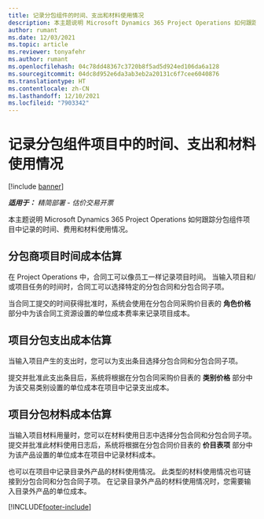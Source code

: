 ```yaml
---
title: 记录分包组件的时间、支出和材料使用情况
description: 本主题说明 Microsoft Dynamics 365 Project Operations 如何跟踪分包组件项目中记录的时间、费用和材料使用情况。
author: rumant
ms.date: 12/03/2021
ms.topic: article
ms.reviewer: tonyafehr
ms.author: rumant
ms.openlocfilehash: 04c78dd48367c3720b8f5ad5d924ed106da6a128
ms.sourcegitcommit: 04dc8d952e6da3ab3eb2a20131c6f7cee6040876
ms.translationtype: HT
ms.contentlocale: zh-CN
ms.lasthandoff: 12/10/2021
ms.locfileid: "7903342"
---
```

# <a name="recording-time-expenses-and-material-usage-on-projects-for-subcontracted-components"></a>记录分包组件项目中的时间、支出和材料使用情况

[!include [banner](../../includes/dataverse-preview.md)]

_**适用于：** 精简部署 - 估价交易开票_

本主题说明 Microsoft Dynamics 365 Project Operations 如何跟踪分包组件项目中记录的时间、费用和材料使用情况。

## <a name="costing-for-subcontractor-time-on-projects"></a>分包商项目时间成本估算
在 Project Operations 中，合同工可以像员工一样记录项目时间。 当输入项目和/或项目任务的时间时，合同工可以选择特定的分包合同和分包合同子项。

当合同工提交的时间获得批准时，系统会使用在分包合同采购价目表的 **角色价格** 部分中为该合同工资源设置的单位成本费率来记录项目成本。

## <a name="costing-for-subcontracted-expenses-on-projects"></a>项目分包支出成本估算
当输入项目产生的支出时，您可以为支出条目选择分包合同和分包合同子项。 

提交并批准此支出条目后，系统将根据在分包合同采购价目表的 **类别价格** 部分中为该交易类别设置的单位成本在项目中记录支出成本。

## <a name="costing-for-subcontracted-materials-on-projects"></a>项目分包材料成本估算
当输入项目材料用量时，您可以在材料使用日志中选择分包合同和分包合同子项。 提交并批准此材料使用日志后，系统将根据在分包合同价目表的 **价目表项** 部分中为该产品设置的单位成本在项目中记录材料成本。

也可以在项目中记录目录外产品的材料使用情况。 此类型的材料使用情况也可链接到分包合同和分包合同子项。 在记录目录外产品的材料使用情况时，您需要输入目录外产品的单位成本。 


[!INCLUDE[footer-include](../../includes/footer-banner.md)]
